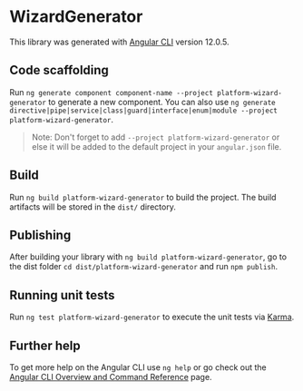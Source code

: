 # WizardGenerator

This library was generated with [Angular CLI](https://github.com/angular/angular-cli) version 12.0.5.

## Code scaffolding

Run `ng generate component component-name --project platform-wizard-generator` to generate a new component. You can also use `ng generate directive|pipe|service|class|guard|interface|enum|module --project platform-wizard-generator`.
> Note: Don't forget to add `--project platform-wizard-generator` or else it will be added to the default project in your `angular.json` file. 

## Build

Run `ng build platform-wizard-generator` to build the project. The build artifacts will be stored in the `dist/` directory.

## Publishing

After building your library with `ng build platform-wizard-generator`, go to the dist folder `cd dist/platform-wizard-generator` and run `npm publish`.

## Running unit tests

Run `ng test platform-wizard-generator` to execute the unit tests via [Karma](https://karma-runner.github.io).

## Further help

To get more help on the Angular CLI use `ng help` or go check out the [Angular CLI Overview and Command Reference](https://angular.io/cli) page.
